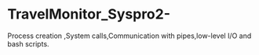 # TravelMonitor_Syspro2-
Process creation ,System calls,Communication with pipes,low-level I/O and bash scripts.
